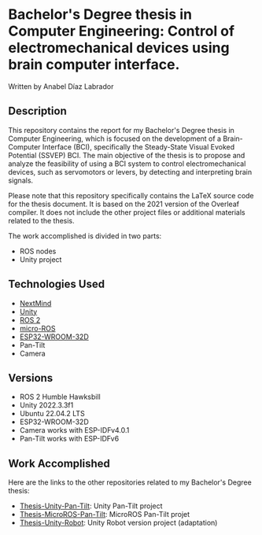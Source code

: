 # Bachelor's Degree thesis in Computer Engineering: Control of electromechanical devices using brain computer interface.

Written by Anabel Díaz Labrador

## Description
This repository contains the report for my Bachelor's Degree thesis in Computer Engineering, which is focused on the development of a Brain-Computer Interface (BCI), specifically the Steady-State Visual Evoked Potential (SSVEP) BCI. The main objective of the thesis is to propose and analyze the feasibility of using a BCI system to control electromechanical devices, such as servomotors or levers, by detecting and interpreting brain signals.

Please note that this repository specifically contains the LaTeX source code for the thesis document. It is based on the 2021 version of the Overleaf compiler. It does not include the other project files or additional materials related to the thesis.

The work accomplished is divided in two parts:
- ROS nodes
- Unity project

## Technologies Used
- [NextMind](https://www.next-mind.com/)
- [Unity](https://unity.com/)
- [ROS 2](https://docs.ros.org/en/rolling/Releases/Release-Humble-Hawksbill.html)
- [micro-ROS](https://micro.ros.org/)
- [ESP32-WROOM-32D](https://www.espressif.com/en/products/socs/esp32)
- Pan-Tilt
- Camera

## Versions
- ROS 2 Humble Hawksbill
- Unity 2022.3.3f1
- Ubuntu 22.04.2 LTS 
- ESP32-WROOM-32D
- Camera works with ESP-IDFv4.0.1
- Pan-Tilt works with ESP-IDFv6

## Work Accomplished
Here are the links to the other repositories related to my Bachelor's Degree thesis:
- [Thesis-Unity-Pan-Tilt](https://github.com/anabeldilab/Thesis-Unity-Pan-Tilt): Unity Pan-Tilt project
- [Thesis-MicroROS-Pan-Tilt](https://github.com/anabeldilab/Thesis-MicroROS-Pan-Tilt): MicroROS Pan-Tilt projet
- [Thesis-Unity-Robot](https://github.com/anabeldilab/Thesis-Unity-Robot): Unity Robot version project (adaptation)

